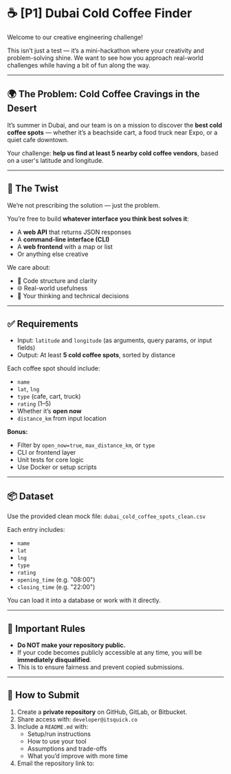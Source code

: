 # ☕ [P1] Dubai Cold Coffee Finder

Welcome to our creative engineering challenge!

This isn’t just a test — it’s a mini-hackathon where your creativity and problem-solving shine. We want to see how you approach real-world challenges while having a bit of fun along the way.

---

## 🌍 The Problem: Cold Coffee Cravings in the Desert

It’s summer in Dubai, and our team is on a mission to discover the **best cold coffee spots** — whether it’s a beachside cart, a food truck near Expo, or a quiet cafe downtown.

Your challenge: **help us find at least 5 nearby cold coffee vendors**, based on a user's latitude and longitude.

---

## 🧪 The Twist

We’re not prescribing the solution — just the problem.

You’re free to build **whatever interface you think best solves it**:

- A **web API** that returns JSON responses  
- A **command-line interface (CLI)**  
- A **web frontend** with a map or list  
- Or anything else creative

We care about:
- 🧠 Code structure and clarity  
- 🌐 Real-world usefulness  
- 📘 Your thinking and technical decisions

---

## ✅ Requirements

- Input: `latitude` and `longitude` (as arguments, query params, or input fields)
- Output: At least **5 cold coffee spots**, sorted by distance

Each coffee spot should include:
- `name`
- `lat`, `lng`
- `type` (cafe, cart, truck)
- `rating` (1–5)
- Whether it’s **open now**
- `distance_km` from input location

**Bonus:**
- Filter by `open_now=true`, `max_distance_km`, or `type`
- CLI or frontend layer
- Unit tests for core logic
- Use Docker or setup scripts

---

## 📦 Dataset

Use the provided clean mock file: `dubai_cold_coffee_spots_clean.csv`

Each entry includes:
- `name`
- `lat`
- `lng`
- `type`
- `rating`
- `opening_time` (e.g. "08:00")
- `closing_time` (e.g. "22:00")

You can load it into a database or work with it directly.

---

## 🚨 Important Rules

- **Do NOT make your repository public.**
- If your code becomes publicly accessible at any time, you will be **immediately disqualified**.
- This is to ensure fairness and prevent copied submissions.

---

## 🔐 How to Submit

1. Create a **private repository** on GitHub, GitLab, or Bitbucket.
2. Share access with: `developer@itsquick.co`
3. Include a `README.md` with:
   - Setup/run instructions
   - How to use your tool
   - Assumptions and trade-offs
   - What you’d improve with more time
4. Email the repository link to:
